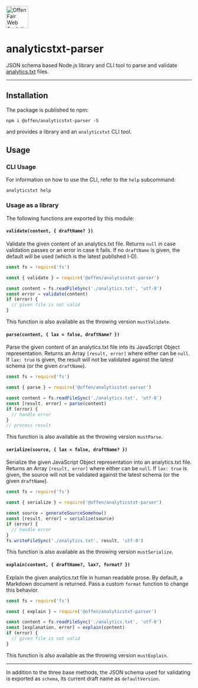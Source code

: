 <a href="https://www.offen.dev/">
  <img src="https://offen.github.io/press-kit/avatars/avatar-OFWA-header.svg" alt="Offen Fair Web Analytics logo" title="Offen Fair Web Analytics" width="60px"/>
</a>

# analyticstxt-parser

JSON schema based Node.js library and CLI tool to parse and validate [analytics.txt][] files.

[analytics.txt]: https://www.analyticstxt.org

---

## Installation

The package is published to npm:

```
npm i @offen/analyticstxt-parser -S
```

and provides a library and an `analyticstxt` CLI tool.

## Usage

### CLI Usage

For information on how to use the CLI, refer to the `help` subcommand:

```
analyticstxt help
```

### Usage as a library

The following functions are exported by this module:

#### `validate(content, { draftName? })`

Validate the given content of an analytics.txt file. Returns `null` in case validation passes or an error in case it fails. If no `draftName` is given, the default will be used (which is the latest published I-D).

```js
const fs = require('fs')

const { validate } = require('@offen/analyticstxt-parser')

const content = fs.readFileSync('./analytics.txt', 'utf-8')
const error = validate(content)
if (error) {
  // given file is not valid
}
```

This function is also available as the throwing version `mustValidate`.

#### `parse(content, { lax = false, draftName? })`

Parse the given content of an analytics.txt file into its JavaScript Object representation. Returns an Array `[result, error]` where either can be `null`. If `lax: true` is given, the result will not be validated against the latest schema (or the given `draftName`).

```js
const fs = require('fs')

const { parse } = require('@offen/analyticstxt-parser')

const content = fs.readFileSync('./analytics.txt', 'utf-8')
const [result, error] = parse(content)
if (error) {
  // handle error
}
// process result
```

This function is also available as the throwing version `mustParse`.

#### `serialize(source, { lax = false, draftName? })`

Serialize the given JavaScript Object representation into an analytics.txt file. Returns an Array `[result, error]` where either can be `null`. If `lax: true` is given, the source will not be validated against the latest schema (or the given `draftName`).

```js
const fs = require('fs')

const { serialize } = require('@offen/analyticstxt-parser')

const source = generateSourceSomehow()
const [result, error] = serialize(source)
if (error) {
  // handle error
}
fs.writeFileSync('./analytics.txt', result, 'utf-8')
```

This function is also available as the throwing version `mustSerialize`.

#### `explain(content, { draftName?, lax?, format? })`

Explain the given analytics.txt file in human readable prose.
By default, a Markdown document is returned.
Pass a custom `format` function to change this behavior.

```js
const fs = require('fs')

const { explain } = require('@offen/analyticstxt-parser')

const content = fs.readFileSync('./analytics.txt', 'utf-8')
const [explanation, error] = explain(content)
if (error) {
  // given file is not valid
}
```

This function is also available as the throwing version `mustExplain`.

---

In addition to the three base methods, the JSON schema used for validating is exported as `schema`, its current draft name as `defaultVersion`.
